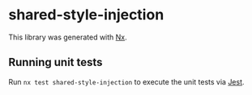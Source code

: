 # shared-style-injection

This library was generated with [Nx](https://nx.dev).

## Running unit tests

Run `nx test shared-style-injection` to execute the unit tests via [Jest](https://jestjs.io).
